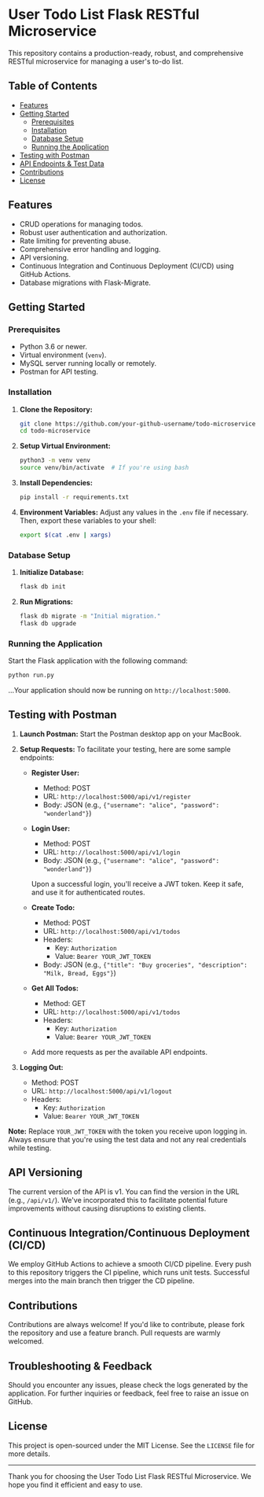 # User Todo List Flask RESTful Microservice

This repository contains a production-ready, robust, and comprehensive RESTful microservice for managing a user's to-do list.

## Table of Contents
- [Features](#features)
- [Getting Started](#getting-started)
  - [Prerequisites](#prerequisites)
  - [Installation](#installation)
  - [Database Setup](#database-setup)
  - [Running the Application](#running-the-application)
- [Testing with Postman](#testing-with-postman)
- [API Endpoints & Test Data](#api-endpoints--test-data)
- [Contributions](#contributions)
- [License](#license)

## Features
- CRUD operations for managing todos.
- Robust user authentication and authorization.
- Rate limiting for preventing abuse.
- Comprehensive error handling and logging.
- API versioning.
- Continuous Integration and Continuous Deployment (CI/CD) using GitHub Actions.
- Database migrations with Flask-Migrate.

## Getting Started

### Prerequisites

- Python 3.6 or newer.
- Virtual environment (`venv`).
- MySQL server running locally or remotely.
- Postman for API testing.

### Installation

1. **Clone the Repository:**
    ```bash
    git clone https://github.com/your-github-username/todo-microservice.git
    cd todo-microservice
    ```

2. **Setup Virtual Environment:**
    ```bash
    python3 -m venv venv
    source venv/bin/activate  # If you're using bash
    ```

3. **Install Dependencies:**
    ```bash
    pip install -r requirements.txt
    ```

4. **Environment Variables:** Adjust any values in the `.env` file if necessary. Then, export these variables to your shell:
    ```bash
    export $(cat .env | xargs)
    ```

### Database Setup

1. **Initialize Database:**
    ```bash
    flask db init
    ```

2. **Run Migrations:**
    ```bash
    flask db migrate -m "Initial migration."
    flask db upgrade
    ```

### Running the Application

Start the Flask application with the following command:
```bash
python run.py
```

...Your application should now be running on `http://localhost:5000`.

## Testing with Postman

1. **Launch Postman:** Start the Postman desktop app on your MacBook.

2. **Setup Requests:** To facilitate your testing, here are some sample endpoints:

    - **Register User:**
      - Method: POST
      - URL: `http://localhost:5000/api/v1/register`
      - Body: JSON (e.g., `{"username": "alice", "password": "wonderland"}`)

    - **Login User:** 
      - Method: POST
      - URL: `http://localhost:5000/api/v1/login`
      - Body: JSON (e.g., `{"username": "alice", "password": "wonderland"}`)

      Upon a successful login, you'll receive a JWT token. Keep it safe, and use it for authenticated routes.

    - **Create Todo:** 
      - Method: POST
      - URL: `http://localhost:5000/api/v1/todos`
      - Headers: 
        - Key: `Authorization`
        - Value: `Bearer YOUR_JWT_TOKEN`
      - Body: JSON (e.g., `{"title": "Buy groceries", "description": "Milk, Bread, Eggs"}`)

    - **Get All Todos:** 
      - Method: GET
      - URL: `http://localhost:5000/api/v1/todos`
      - Headers: 
        - Key: `Authorization`
        - Value: `Bearer YOUR_JWT_TOKEN`

    - Add more requests as per the available API endpoints.

3. **Logging Out:** 
    - Method: POST
    - URL: `http://localhost:5000/api/v1/logout`
    - Headers: 
      - Key: `Authorization`
      - Value: `Bearer YOUR_JWT_TOKEN`

**Note:** Replace `YOUR_JWT_TOKEN` with the token you receive upon logging in. Always ensure that you're using the test data and not any real credentials while testing.

## API Versioning

The current version of the API is v1. You can find the version in the URL (e.g., `/api/v1/`). We've incorporated this to facilitate potential future improvements without causing disruptions to existing clients.

## Continuous Integration/Continuous Deployment (CI/CD)

We employ GitHub Actions to achieve a smooth CI/CD pipeline. Every push to this repository triggers the CI pipeline, which runs unit tests. Successful merges into the main branch then trigger the CD pipeline.

## Contributions

Contributions are always welcome! If you'd like to contribute, please fork the repository and use a feature branch. Pull requests are warmly welcomed.

## Troubleshooting & Feedback

Should you encounter any issues, please check the logs generated by the application. For further inquiries or feedback, feel free to raise an issue on GitHub.

## License

This project is open-sourced under the MIT License. See the `LICENSE` file for more details.

---

Thank you for choosing the User Todo List Flask RESTful Microservice. We hope you find it efficient and easy to use.

